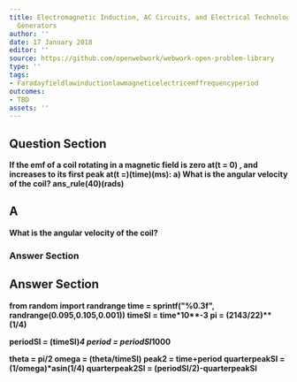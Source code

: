 ```yaml
---
title: Electromagnetic Induction, AC Circuits, and Electrical Technologies - Electric
  Generators
author: ''
date: 17 January 2018
editor: ''
source: https://github.com/openwebwork/webwork-open-problem-library
type: ''
tags:
- Faradayfieldlawinductionlawmagneticelectricemffrequencyperiod
outcomes:
- TBD
assets: ''
---
```


## Question Section 

<b>
If the emf of a coil rotating in a magnetic field is zero at(t = 0) , and increases to its first peak at(t =)(time)(ms):
a) What is the angular velocity of the coil?
ans_rule(40)(rads)

## A
What is the angular velocity of the coil?
### Answer Section


## Answer Section

from random import randrange
time = sprintf("%0.3f", randrange(0.095,0.105,0.001))
timeSI = time*10**-3
pi = (2143/22)**(1/4)

periodSI = (timeSI)*4
period = periodSI*1000

theta = pi/2
omega = (theta/timeSI)
peak2 = time+period
quarterpeakSI = (1/omega)*asin(1/4)
quarterpeak2SI = (periodSI/2)-quarterpeakSI